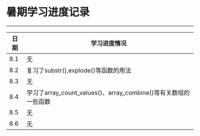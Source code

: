 # 暑期学习进度记录

****
	
|日期|学习进度情况|
|---|---
|8.1|无   
|8.2|复习了substr(),explode()等函数的用法    
|8.3|无  
|8.4|学习了array_count_values()、array_combine()等有关数组的一些函数      
|8.5|无  
|8.6|无  
